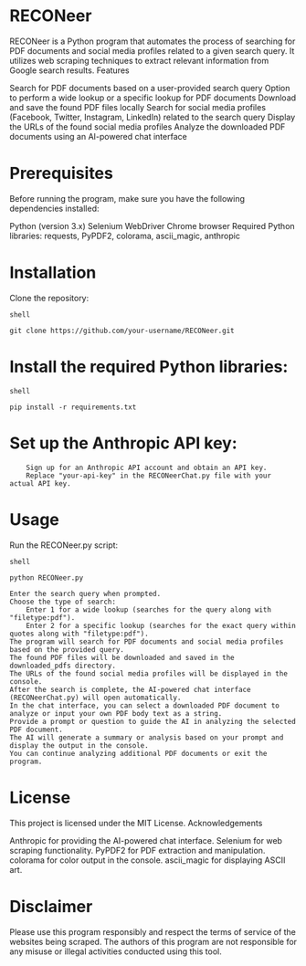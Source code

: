 # RECONeer

RECONeer is a Python program that automates the process of searching for PDF documents and social media profiles related to a given search query. It utilizes web scraping techniques to extract relevant information from Google search results.
Features

Search for PDF documents based on a user-provided search query
Option to perform a wide lookup or a specific lookup for PDF documents
Download and save the found PDF files locally
Search for social media profiles (Facebook, Twitter, Instagram, LinkedIn) related to the search query
Display the URLs of the found social media profiles
Analyze the downloaded PDF documents using an AI-powered chat interface

# Prerequisites

Before running the program, make sure you have the following dependencies installed:

Python (version 3.x)
Selenium WebDriver
Chrome browser
Required Python libraries: requests, PyPDF2, colorama, ascii_magic, anthropic

# Installation

 Clone the repository:

    shell

    git clone https://github.com/your-username/RECONeer.git

# Install the required Python libraries:

    shell

    pip install -r requirements.txt

# Set up the Anthropic API key:
        Sign up for an Anthropic API account and obtain an API key.
        Replace "your-api-key" in the RECONeerChat.py file with your actual API key.

# Usage

Run the RECONeer.py script:

    shell

    python RECONeer.py

    Enter the search query when prompted.
    Choose the type of search:
        Enter 1 for a wide lookup (searches for the query along with "filetype:pdf").
        Enter 2 for a specific lookup (searches for the exact query within quotes along with "filetype:pdf").
    The program will search for PDF documents and social media profiles based on the provided query.
    The found PDF files will be downloaded and saved in the downloaded_pdfs directory.
    The URLs of the found social media profiles will be displayed in the console.
    After the search is complete, the AI-powered chat interface (RECONeerChat.py) will open automatically.
    In the chat interface, you can select a downloaded PDF document to analyze or input your own PDF body text as a string.
    Provide a prompt or question to guide the AI in analyzing the selected PDF document.
    The AI will generate a summary or analysis based on your prompt and display the output in the console.
    You can continue analyzing additional PDF documents or exit the program.

# License

This project is licensed under the MIT License.
Acknowledgements

  Anthropic for providing the AI-powered chat interface.
    Selenium for web scraping functionality.
    PyPDF2 for PDF extraction and manipulation.
    colorama for color output in the console.
    ascii_magic for displaying ASCII art.

# Disclaimer

Please use this program responsibly and respect the terms of service of the websites being scraped. The authors of this program are not responsible for any misuse or illegal activities conducted using this tool.
